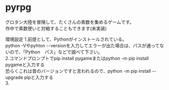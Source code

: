 # pyrpg
グロタン大陸を冒険して、たくさんの素数を集めるゲームです。<br>
作中で素数使いと対戦することもできます(未実装)

環境設定
1.前提として、Pythonがインストールされている。<br>
  python -Vやpyhton --versionを入力してエラーが出た場合は、パスが通ってないので、「Python　パス」などで調べて下さい。<br>
2.コマンドプロンプトでpip install pygameまたはpython -m pip install pygameと入力する<br>
  恐らくこれは昔のバージョンですと言われるので、python -m pip install --upgrade pipと入力する<br>
3.
